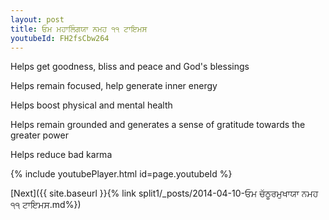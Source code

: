 ```yaml
---
layout: post
title: ਓਮ ਮਹਾਲਿੰਗਯਾ ਨਮਹ ੧੧ ਟਾਇਮਸ
youtubeId: FH2fsCbw264
---
```

 
 
Helps get goodness, bliss and peace and God's blessings
 
Helps remain focused, help generate inner energy 
 
Helps boost physical and mental health 
 
Helps remain grounded and generates a sense of gratitude towards the greater power 
 
Helps reduce bad karma
 
 
 
 


{% include youtubePlayer.html id=page.youtubeId %}
 
[Next]({{ site.baseurl }}{% link  split1/_posts/2014-04-10-ਓਮ ਚੱਠੂਰਮੁਖਾਯਾ ਨਮਹ ੧੧ ਟਾਇਮਸ.md%})
 
